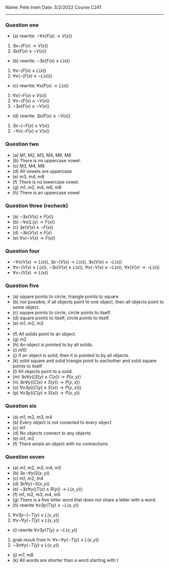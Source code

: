 Name: Pete Irwin
Date: 3/2/2022
Course C241

---

### Question one

- (a) rewrite: $\lnot \forall x (F(x) \rightarrow V(x))$
1. $\exists x \lnot (F(x) \rightarrow V(x))$
2. $\exists x (F(x) \lor \lnot V(x))$ 
- (b) rewrite: $\lnot \exists x (F(x) \land L(x))$
1. $\forall x \lnot (F(x) \land L(x))$
2. $\forall x (\lnot (F(x) \lor \lnot L(x)))$
- (c) rewrite: $\forall x (F(x) \rightarrow L(x))$
1. $\forall x (\lnot F(x) \lor V(x))$
2. $\forall x \lnot (F(x) \land \lnot V(x))$
3. $\lnot \exists x (F(x) \land \lnot V(x))$
- (d) rewrite: $\exists x (F(x) \land \lnot V(x))$
1. $\exists x \lnot (\lnot F(x) \lor V(x))$
2. $\lnot \forall x (\lnot F(x) \lor V(x))$

### Question two

- (a) M1, M2, M3, M4, M6, M8
- (b) There is no uppercase vowel.
- (c) M3, M4, M8
- (d) All vowels are uppercase
- (e) m3, m4, m8 
- (f) There is no lowercase vowel.
- (g) m1, m2, m4, m6, m8
- (h) There is an uppercase vowel

### Question three (recheck)

- (a) $\lnot \exists x (V(x) \land F(x))$
- (b) $\lnot \forall x (L(x) \rightarrow F(x))$
- (c) $\exists x (V(x) \land \lnot F(x))$
- (d) $\lnot \exists x (V(x) \land F(x)$
- (e) $\forall x (\lnot V(x) \rightarrow F(x))$

### Question four 

- $\lnot \forall x (V(x) \rightarrow L(x))$, $\exists x \lnot (V(x) \rightarrow L(x))$, $\exists x (V(x) \land \lnot L(x))$
- $\forall x \lnot (V(x) \land L(x))$, $\lnot \exists x (V(x) \land L(x))$, $\forall x (\lnot V(x) \lor \lnot L(x))$, $\forall x (V(x) \rightarrow \lnot L(x))$  
- $\forall x \lnot (V(x) \rightarrow L(x))$ 

### Question five

- (a) square points to circle, triangle points to square
- (b) not possible, if all objects point to one object, then all objects point to some object.
- (c) square points to circle, circle points to itself.
- (d) square points to itself, circle points to itself.
- (e) m1, m2, m3
- 
- (f) All solids point to an object.
- (g) m2
- (h) An object is pointed to by all solids.
- (i) m10
- (j) If an object is solid, then it is pointed to by all objects.
- (k) solid square and solid triangle point to eachother and solid square points to itself
- (l) All objects point to a solid.
- (m) $\exists x \forall y ((S(y) \land C(x)) \rightarrow P(x, y))$
- (n) $\exists x \forall y ((C(x) \land S(y)) \rightarrow P(y, x))$
- (o) $\forall x \exists y ((C(y) \land S(x)) \rightarrow P(y, x)))$ 
- (p) $\forall x \exists y ((C(y) \land S(x)) \rightarrow P(x, y))$ 

### Question six

- (a) m1, m2, m3, m4
- (b) Every object is not conected to every object
- (c) m1
- (d) No objects connect to any objects
- (e) m1, m2
- (f) There exists an object with no connections

### Question seven

- (a) m1, m2, m3, m4, m5
- (b) $\exists x \lnot \forall y (S(x,y))$
- (c) m1, m2, m4
- (d) $\exists x \forall y (\lnot S(x,y))$
- (e) $\lnot \exists x \forall y ((T(x) \land R(y)) \rightarrow L(x,y));$
- (f) m1, m2, m3, m4, m5
- (g) There is a five letter word that does not share a letter with a word.
- (h) rewrite $\forall x \exists y (T(y) \land \lnot L(x,y))$
1. $\forall x \exists y \lnot (\lnot T(y) \lor L(x,y))$
2. $\forall x \lnot \forall y (\lnot T(y) \lor L(x,y))$
- (i) rewrite $\forall x \exists y (T(y) \land \lnot L(x,y))$
1. grab result from h: $\forall x \lnot \forall y (\lnot T(y) \lor L(x,y))$
2.  $\lnot \exists x \forall y (\lnot T(y) \lor L(x,y))$
- (j) m7, m8
- (k) All words are shorter than a word starting with t